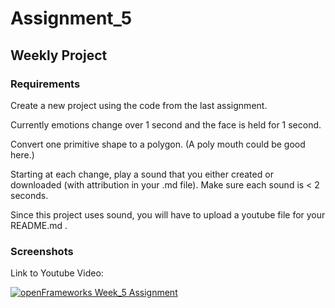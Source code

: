 
# Assignment_5

## Weekly Project

### Requirements
Create a new project using the code from the last assignment.

Currently emotions change over 1 second and the face is held for 1 second.

Convert one primitive shape to a polygon. (A poly mouth could be good here.)

Starting at each change, play a sound that you either created or downloaded (with attribution in your .md file). Make sure each sound is < 2 seconds.

Since this project uses sound, you will have to upload a youtube file for your README.md .

### Screenshots

Link to Youtube Video:

[![openFrameworks Week_5 Assignment](http://img.youtube.com/vi/eb9r-ynXFdk/0.jpg)](http://www.youtube.com/watch?v=eb9r-ynXFdk)




